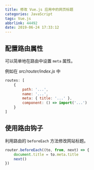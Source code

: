 ```yaml
---
title: 修改 Vue.js 应用中的网页标题
categories: JavaScript
tags: Vue.js
abbrlink: 44492
date: 2019-06-24 17:33:12
---
```

## 配置路由属性

可以简单地在路由中设置 `meta` 属性。

例如在 *src/router/index.js* 中

```javascript
routes: [
    {
        path: '...',
        name: '...',
        meta: { title: '...' },
        component: () => import('...')
    }
]
```

## 使用路由钩子

利用路由的 `beforeEach` 方法修改网站标题。

```javascript
router.beforeEach((to, from, next) => {
    document.title = to.meta.title
    next()
})
```
